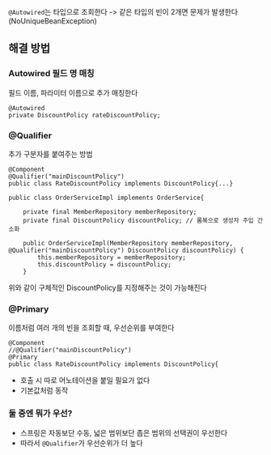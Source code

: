`@Autowired`는 타입으로 조회한다
-> 같은 타입의 빈이 2개면 문제가 발생한다(NoUniqueBeanException)

## 해결 방법

### Autowired 필드 명 매칭

필드 이름, 파라미터 이름으로 추가 매칭한다 

```
@Autowired
private DiscountPolicy rateDiscountPolicy;
```
### @Qualifier

추가 구분자를 붙여주는 방법


```
@Component  
@Qualifier("mainDiscountPolicy")  
public class RateDiscountPolicy implements DiscountPolicy{...}
```

```
public class OrderServiceImpl implements OrderService{  
  
    private final MemberRepository memberRepository;  
    private final DiscountPolicy discountPolicy; // 롬복으로 생성자 주입 간소화  
  
    public OrderServiceImpl(MemberRepository memberRepository, @Qualifier("mainDiscountPolicy") DiscountPolicy discountPolicy) {  
        this.memberRepository = memberRepository;  
        this.discountPolicy = discountPolicy;  
    }
```

위와 같이 구체적인 DiscountPolicy를 지정해주는 것이 가능해진다

### @Primary

이름처럼 여러 개의 빈을 조회할 때, 우선순위를 부여한다


```
@Component  
//@Qualifier("mainDiscountPolicy")  
@Primary  
public class RateDiscountPolicy implements DiscountPolicy{
```

- 호출 시 따로 어노테이션을 붙일 필요가 없다
- 기본값처럼 동작

### 둘 중엔 뭐가 우선?

- 스프링은 자동보단 수동, 넓은 범위보단 좁은 범위의 선택권이 우선한다
- 따라서 `@Qualifier`가 우선순위가 더 높다

